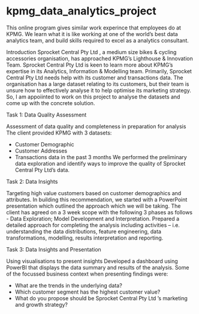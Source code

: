 # kpmg_data_analytics_project
This online program gives similar work experince that employees do at KPMG. We learn what it is like working at one of the world’s best data analytics team, and build skills required to excel as a analytics consultant.

Introduction
Sprocket Central Pty Ltd , a medium size bikes & cycling accessories organisation, has approached KPMG’s Lighthouse & Innovation Team. Sprocket Central Pty Ltd is keen to learn more about KPMG’s expertise in its Analytics, Information & Modelling team. Primarily, Sprocket Central Pty Ltd needs help with its customer and transactions data. The organisation has a large dataset relating to its customers, but their team is unsure how to effectively analyse it to help optimise its marketing strategy. So, I am appoiinted to work on this project to analyse the datasets and come up with the concrete solution.

Task 1: Data Quality Assessment

Assessment of data quality and completeness in preparation for analysis
The client provided KPMG with 3 datasets:

- Customer Demographic
- Customer Addresses
- Transactions data in the past 3 months
We performed the preliminary data exploration and identify ways to improve the quality of Sprocket Central Pty Ltd’s data.

Task 2: Data Insights

Targeting high value customers based on customer demographics and attributes.
In building this recommendation, we started with a PowerPoint presentation which outlined the approach which we will be taking.
The client has agreed on a 3 week scope with the following 3 phases as follows - Data Exploration; Model Development and Interpretation.
Prepared a detailed approach for completing the analysis including activities – i.e. understanding the data distributions, feature engineering, data transformations, modelling, results interpretation and reporting.

Task 3: Data Insights and Presentation

Using visualisations to present insights
Developed a dashboard using PowerBI that displays the data summary and results of the analysis. Some of the focussed business context when presenting findings were:
- What are the trends in the underlying data?
- Which customer segment has the highest customer value?
- What do you propose should be Sprocket Central Pty Ltd ’s marketing and growth strategy?
